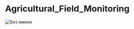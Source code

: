 # Agricultural_Field_Monitoring
![Без имени](https://github.com/user-attachments/assets/261b32d9-e7d0-4e56-a887-5a54ec3368af)
